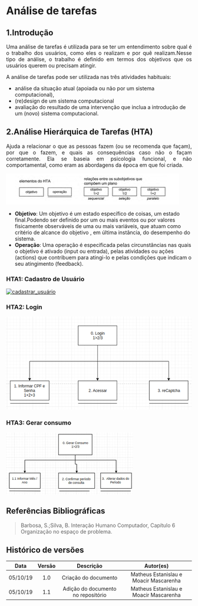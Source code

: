 # Análise de tarefas

## 1.Introdução
<p align="justify">Uma análise de tarefas é utilizada para se ter um entendimento sobre qual é o trabalho dos usuários, como eles o realizam e por quê realizam.Nesse tipo de análise, o trabalho é definido em termos dos objetivos que os usuários querem ou precisam atingir.
</p>
A análise de tarefas pode ser utilizada nas três atividades habituais:

- análise da situação atual (apoiada ou não por um sistema computacional),
- (re)design de um sistema computacional 
- avaliação do resultado de uma intervenção que inclua a introdução de um (novo) sistema computacional. 


## 2.Análise Hierárquica de Tarefas (HTA)
<p align="justify"> Ajuda a relacionar o que
as pessoas fazem (ou se recomenda que façam), por que o fazem, e quais as consequências caso não o façam corretamente. Ela se baseia em psicologia funcional, e não comportamental, como eram as abordagens da época em que foi criada.
</p>

![elementos_hta](img/HTA/elementosHTA.png)

- **Objetivo**: Um objetivo é um estado específico de coisas, um estado final.Podendo ser definido por um ou mais eventos ou por valores fisicamente observáveis de uma ou mais variáveis, que atuam como critério de alcance do objetivo , em última instância, do desempenho do sistema.
- **Operação**: Uma operação é especificada pelas circunstâncias nas quais o objetivo é ativado
(input ou entrada), pelas atividades ou ações (actions) que contribuem para atingi-lo e pelas condições que indicam o seu atingimento (feedback).



### HTA1: Cadastro de Usuário

[![cadastrar_usuário](img/HTA/cadastrarUsuário.png)](img/HTA/cadastrarUsuário.png)

### HTA2: Login
![login](img/HTA/login.png)

### HTA3: Gerar consumo
![gerar consumo](img/HTA/gerarConsumo.png)



## Referências Bibliográficas


> Barbosa, S.;Silva, B. Interação Humano Computador, Capítulo 6 Organização no espaço de problema.

## Histórico de versões

| Data | Versão | Descrição | Autor(es) |
|:--:|:--:|:--:|:--:|
|05/10/19|1.0|Criação do documento|Matheus Estanislau e Moacir Mascarenha|
|05/10/19|1.1|Adição do documento no repositório|Matheus Estanislau e Moacir Mascarenha|